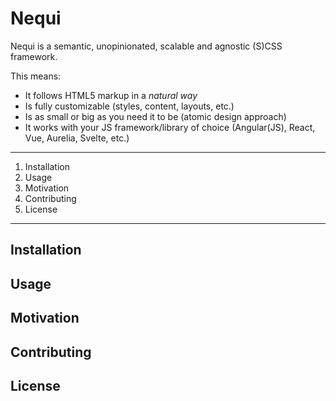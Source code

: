 # Nequi

Nequi is a semantic, unopinionated, scalable and agnostic (S)CSS framework.

This means:

- It follows HTML5 markup in a _natural way_
- Is fully customizable (styles, content, layouts, etc.)
- Is as small or big as you need it to be (atomic design approach)
- It works with your JS framework/library of choice (Angular(JS), React, Vue, Aurelia, Svelte, etc.)

---

1. Installation
2. Usage
3. Motivation
4. Contributing
5. License

---

## Installation

## Usage

## Motivation

## Contributing

## License